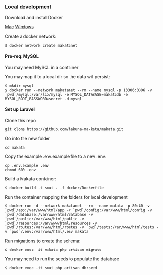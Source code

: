 ### Local development

Download and install Docker

[Mac](https://www.docker.com/docker-mac)
[Windows](https://www.docker.com/docker-windows)

Create a docker network:
```
$ docker network create makatanet
```

#### Pre-req: MySQL
You may need MySQL in a container

You may map it to a local dir so the data will persist:
```
$ mkdir mysql
$ docker run --network makatanet --rm --name mysql -p 13306:3306 -v `pwd`/mysql:/var/lib/mysql -e MYSQL_DATABASE=makatadb -e MYSQL_ROOT_PASSWORD=secret -d mysql
```

#### Set up Laravel

Clone this repo
```
git clone https://github.com/hakuna-ma-kata/makata.git
```

Go into the new folder
```
cd makata
```

Copy the example .env.example file to a new .env:
```
cp .env.example .env
chmod 600 .env
```

Build a Makata container:
```
$ docker build -t smui . -f docker/Dockerfile
````

Run the container mapping the folders for local development
```
$ docker run -d --network makatanet --rm --name makata -p 80:80 -v `pwd`/app:/var/www/html/app -v `pwd`/config:/var/www/html/config -v `pwd`/database:/var/www/html/database -v `pwd`/public:/var/www/html/public -v `pwd`/resources:/var/www/html/resources -v `pwd`/routes:/var/www/html/routes -v `pwd`/tests:/var/www/html/tests -v `pwd`/.env:/var/www/html/.env makata
```

Run migrations to create the schema:
```
$ docker exec -it makata php artisan migrate
```

You may need to run the seeds to populate the database
```
$ docker exec -it smui php artisan db:seed
```
